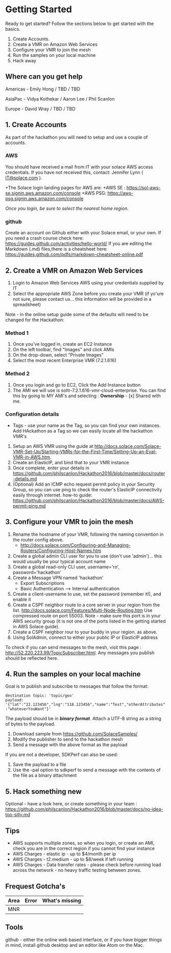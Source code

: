 # Getting Started

Ready to get started?  Follow the sections below to get started with the basics.

1. Create Accounts.
2. Create a VMR on Amazon Web Services
3. Configure your VMR to join the mesh
4. Run the samples on your local machine
5. Hack away

## Where can you get help

Americas - Emily Hong / TBD / TBD  

AsiaPac - Vidya Kothekar / Aaron Lee / Phil Scanlon  

Europe - David Wray / TBD / TBD  

## 1. Create Accounts

As part of the hackathon you will need to setup and use a couple of accounts.

### AWS
You should have received a mail from IT with your solace AWS access credentials.  If you have not received this, contact: Jennifer Lynn ( <IT@solace.com> ).

+The Solace login landing pages for AWS are:
 +AWS SE : https://sol-aws-se.signin.aws.amazon.com/console
 +AWS PSG: https://aws-psg.signin.aws.amazon.com/console

_Once you login, be sure to select the nearest home region._

### github
Create an account on Github either with your Solace email, or your own.
If you need a crash course check here: https://guides.github.com/activities/hello-world/
If you are editing the Markdown (.md) files,there is a cheatsheet here: https://guides.github.com/pdfs/markdown-cheatsheet-online.pdf

## 2. Create a VMR on Amazon Web Services

1. Login to Amazon Web Services AWS using your credentials supplied by IT
2. Select the appropriate AWS Zone before you create your VMR (if yo'ure not sure, please contact us... this information will be provided in a spreadsheet)

Note - in the online setup guide  some of the defaults will need to be changed for the Hackathon:

### Method 1

1. Once you've logged in, create an EC2 Instance
2. On the left toolbar, find "Images" and click AMIs
3. On the drop-down, select "Private Images"
4. Select the most recent Enterprise VMR (7.2.1.616)

### Method 2

1. Once you login and go to EC2, Click the Add Instance button
2. The AMI we will use is soltr-7.2.1.616-vmr-cloud-enterprise.  You can find this by going to MY AMI's and selecting : __Ownership__ 
            - [x] Shared with me.
            
### Configuration details

* Tags - use your name as the Tag, so you can find your own instances. Add HAckathon as a Tag so we can easily locate all the hackathon VMR's

1. Setup an AWS VMR using the guide at http://docs.solace.com/Solace-VMR-Set-Up/Starting-VMRs-for-the-First-Time/Setting-Up-an-Eval-VMR-in-AWS.htm.
2. Create an ElasticIP, and bind that to your VMR instance
3. Once complete, enter your details in https://github.com/philscanlon/Hackathon2016/blob/master/docs/router-details.md
4. (Optional) Add an ICMP echo request permit policy in your Security Group, so you can use ping to check the router's ElasticIP connectivity easily through internet. how-to guide: https://github.com/philscanlon/Hackathon2016/blob/master/docs/AWS-permit-ping.md

## 3. Configure your VMR to join the mesh

1. Rename the hostname of your VMR, following the naming convention in the router config above.
    - http://docs.solace.com/Configuring-and-Managing-Routers/Configuring-Host-Names.htm
2. Create a global admin CLI user for you to use (don't use 'admin')... this would usually be your typical account name
3. Create a global read-only CLI user, username='ro', password='hackathon'
4. Create a Message VPN named 'hackathon'
    - Export Subscriptions
    - Basic Authentication --> Internal authentication
5. Create a client-username to use, set the password (remember it!), and enable it
6. Create a CSPF neighbor route to a core server in your region from the list. http://docs.solace.com/Features/Multi-Node-Routing.htm  Use compressed route on port 55003.  Note - make sure this port is in your AWS security group (it is not one of the ports listed in the getting started in AWS Solace guide).
7. Create a CSPF neighbor rour to your buddy in your region.  as above.
8. Using SolAdmin, connect to either your public IP or ElasticIP address

To check if you can send messages to the mesh, visit this page : http://52.220.223.99/TopicSubscriber.html.  Any messages you publish should be reflected here.


## 4. Run the samples on your local machine

Goal is to publish and subscribe to messages that follow the format: 

`destination topic: 'topic/geo'`  
`payload: '{"lat":"22.123456","lng":"118.123456","name":"Test","otherAttributes":"whateverYouWant"}'`

The payload should be in __*binary format*__.  Attach a UTF-8 string as a string of bytes to the payload.

1.  Download sample from https://github.com/SolaceSamples/
2.  Modify the publisher to send to the hackathon mesh
3.  Send a message with the above format as the payload

If you are not a developer,  SDKPerf can also be used:

1.  Save the payload to a file
2.  Use the -pal option to sdkperf to send a message with the contents of the file as a binary attachment

## 5. Hack something new

Optional - have a look here, or create something in your team : https://github.com/philscanlon/Hackathon2016/blob/master/docs/no-idea-too-silly.md

## Tips
* AWS supports multiple zones, so when you login, or create an AMI, check you are in the correct region if you cannot find your instance
* AWS Charges - elastic ip - up to $4/month per ip
* AWS Charges - t2.medium - up to $8/week if left running
* AWS Charges - Data transfer rates - please check before running load across the network - no heavy traffic testing between zones.

## Frequest Gotcha's

Area | Error | What's missing
:-----:| :-----: | :-----: | 
MNR | | |


## Tools
github - either the online web based interface, or if you have bigger things in mind, install github desktop and an editor like Atom on the Mac.

